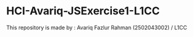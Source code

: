 # HCI-Avariq-JSExercise1-L1CC

This repository is made by :
Avariq Fazlur Rahman (2502043002) / L1CC
